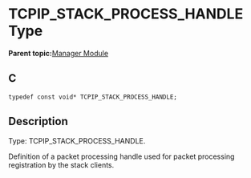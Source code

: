 # TCPIP\_STACK\_PROCESS\_HANDLE Type

**Parent topic:**[Manager Module](GUID-B37C4F4C-DC2D-48D9-9909-AACBA987B57A.md)

## C

```
typedef const void* TCPIP_STACK_PROCESS_HANDLE;
```

## Description

Type: TCPIP\_STACK\_PROCESS\_HANDLE.

Definition of a packet processing handle used for packet processing registration by the stack clients.

